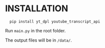 # INSTALLATION
```
  pip install yt_dpl youtube_transcript_api
```
Run ```main.py``` in the root folder.

The output files will be in ```/data/```.
